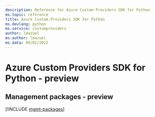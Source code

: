 ```yaml
---
description: Reference for Azure Custom Providers SDK for Python
ms.topic: reference
title: Azure Custom Providers SDK for Python
ms.devlang: python
ms.service: customproviders
author: lmazuel
ms.author: lmazuel
ms.data: 09/02/2022
---
```

# Azure Custom Providers SDK for Python - preview

## Management packages - preview
[!INCLUDE [mgmt-packages](custom-providers-mgmt-index.md)]